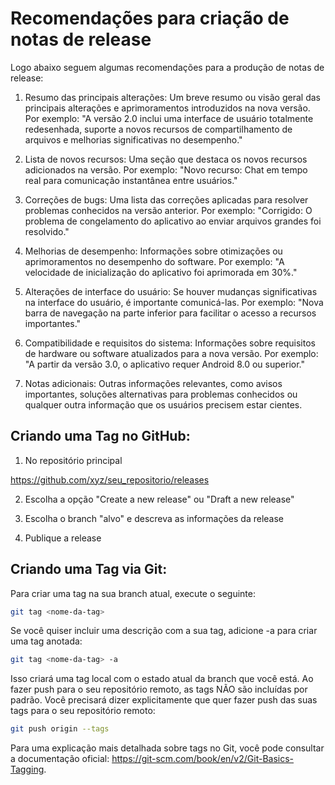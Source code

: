 # Recomendações para criação de notas de release

Logo abaixo seguem algumas recomendações para a produção de notas de release:

1. Resumo das principais alterações: Um breve resumo ou visão geral das principais alterações e aprimoramentos introduzidos na nova versão. Por exemplo: "A versão 2.0 inclui uma interface de usuário totalmente redesenhada, suporte a novos recursos de compartilhamento de arquivos e melhorias significativas no desempenho."

2. Lista de novos recursos: Uma seção que destaca os novos recursos adicionados na versão. Por exemplo: "Novo recurso: Chat em tempo real para comunicação instantânea entre usuários."

3. Correções de bugs: Uma lista das correções aplicadas para resolver problemas conhecidos na versão anterior. Por exemplo: "Corrigido: O problema de congelamento do aplicativo ao enviar arquivos grandes foi resolvido."

4. Melhorias de desempenho: Informações sobre otimizações ou aprimoramentos no desempenho do software. Por exemplo: "A velocidade de inicialização do aplicativo foi aprimorada em 30%."

5. Alterações de interface do usuário: Se houver mudanças significativas na interface do usuário, é importante comunicá-las. Por exemplo: "Nova barra de navegação na parte inferior para facilitar o acesso a recursos importantes."

6. Compatibilidade e requisitos do sistema: Informações sobre requisitos de hardware ou software atualizados para a nova versão. Por exemplo: "A partir da versão 3.0, o aplicativo requer Android 8.0 ou superior."

7. Notas adicionais: Outras informações relevantes, como avisos importantes, soluções alternativas para problemas conhecidos ou qualquer outra informação que os usuários precisem estar cientes.

## Criando uma Tag no GitHub:

1. No repositório principal 

https://github.com/xyz/seu_repositorio/releases

2. Escolha a opção "Create a new release" ou "Draft a new release"

3. Escolha o branch "alvo" e descreva as informações da release

4. Publique a release

## Criando uma Tag via Git:

Para criar uma tag na sua branch atual, execute o seguinte:

```bash
git tag <nome-da-tag>
```

Se você quiser incluir uma descrição com a sua tag, adicione -a para criar uma tag anotada:

```bash
git tag <nome-da-tag> -a
```

Isso criará uma tag local com o estado atual da branch que você está. Ao fazer push para o seu repositório remoto, as tags NÃO são incluídas por padrão. Você precisará dizer explicitamente que quer fazer push das suas tags para o seu repositório remoto:

```bash
git push origin --tags
```

Para uma explicação mais detalhada sobre tags no Git, você pode consultar a documentação oficial: https://git-scm.com/book/en/v2/Git-Basics-Tagging.
